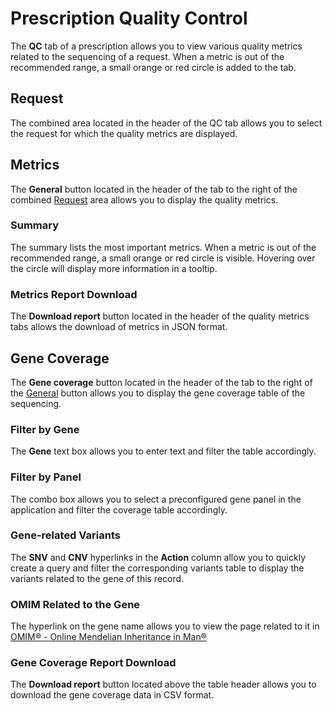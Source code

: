 # Prescription Quality Control

The **QC** tab of a prescription allows you to view various quality metrics related to the sequencing of a request. When a metric is out of the recommended range, a small orange or red circle is added to the tab.

## Request

The combined area located in the header of the QC tab allows you to select the request for which the quality metrics are displayed.

## Metrics

The **General** button located in the header of the tab to the right of the combined [Request](#request) area allows you to display the quality metrics.

### Summary

The summary lists the most important metrics. When a metric is out of the recommended range, a small orange or red circle is visible. Hovering over the circle will display more information in a tooltip.

### Metrics Report Download

The **Download report** button located in the header of the quality metrics tabs allows the download of metrics in JSON format.

## Gene Coverage

The **Gene coverage** button located in the header of the tab to the right of the [General](#metrics) button allows you to display the gene coverage table of the sequencing.

### Filter by Gene

The **Gene** text box allows you to enter text and filter the table accordingly.

### Filter by Panel

The combo box allows you to select a preconfigured gene panel in the application and filter the coverage table accordingly.

### Gene-related Variants

The **SNV** and **CNV** hyperlinks in the **Action** column allow you to quickly create a query and filter the corresponding variants table to display the variants related to the gene of this record.

### OMIM Related to the Gene

The hyperlink on the gene name allows you to view the page related to it in [OMIM® - Online Mendelian Inheritance in Man®](https://www.omim.org)

### Gene Coverage Report Download

The **Download report** button located above the table header allows you to download the gene coverage data in CSV format.
